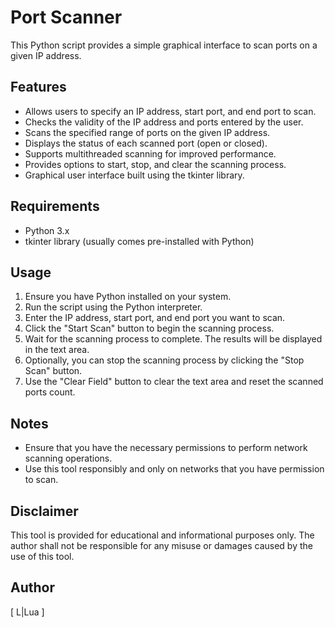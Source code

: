 # Port Scanner

This Python script provides a simple graphical interface to scan ports on a given IP address.

## Features
- Allows users to specify an IP address, start port, and end port to scan.
- Checks the validity of the IP address and ports entered by the user.
- Scans the specified range of ports on the given IP address.
- Displays the status of each scanned port (open or closed).
- Supports multithreaded scanning for improved performance.
- Provides options to start, stop, and clear the scanning process.
- Graphical user interface built using the tkinter library.

## Requirements
- Python 3.x
- tkinter library (usually comes pre-installed with Python)

## Usage
1. Ensure you have Python installed on your system.
2. Run the script using the Python interpreter.
3. Enter the IP address, start port, and end port you want to scan.
4. Click the "Start Scan" button to begin the scanning process.
5. Wait for the scanning process to complete. The results will be displayed in the text area.
6. Optionally, you can stop the scanning process by clicking the "Stop Scan" button.
7. Use the "Clear Field" button to clear the text area and reset the scanned ports count.

## Notes
- Ensure that you have the necessary permissions to perform network scanning operations.
- Use this tool responsibly and only on networks that you have permission to scan.

## Disclaimer
This tool is provided for educational and informational purposes only. The author shall not be responsible for any misuse or damages caused by the use of this tool.

## Author
[ L|Lua ]
